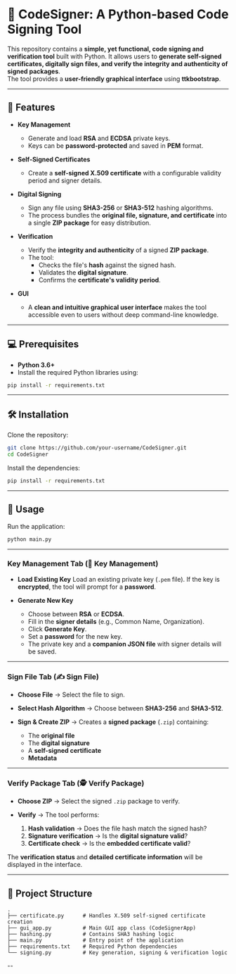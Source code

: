 # 🔐 CodeSigner: A Python-based Code Signing Tool

This repository contains a **simple, yet functional, code signing and verification tool** built with Python. It allows users to **generate self-signed certificates, digitally sign files, and verify the integrity and authenticity of signed packages**.  
The tool provides a **user-friendly graphical interface** using **ttkbootstrap**.

---

## 🌟 Features

- **Key Management**  
  - Generate and load **RSA** and **ECDSA** private keys.  
  - Keys can be **password-protected** and saved in **PEM** format.

- **Self-Signed Certificates**  
  - Create a **self-signed X.509 certificate** with a configurable validity period and signer details.

- **Digital Signing**  
  - Sign any file using **SHA3-256** or **SHA3-512** hashing algorithms.  
  - The process bundles the **original file, signature, and certificate** into a single **ZIP package** for easy distribution.

- **Verification**  
  - Verify the **integrity and authenticity** of a signed **ZIP package**.  
  - The tool:
    - Checks the file's **hash** against the signed hash.
    - Validates the **digital signature**.
    - Confirms the **certificate's validity period**.

- **GUI**  
  - A **clean and intuitive graphical user interface** makes the tool accessible even to users without deep command-line knowledge.

---

## 💻 Prerequisites

- **Python 3.6+**
- Install the required Python libraries using:

```bash
pip install -r requirements.txt
````

---

## 🛠️ Installation

Clone the repository:

```bash
git clone https://github.com/your-username/CodeSigner.git
cd CodeSigner
```

Install the dependencies:

```bash
pip install -r requirements.txt
```

---

## 🚀 Usage

Run the application:

```bash
python main.py
```

---

### **Key Management Tab** (🔑 **Key Management**)

* **Load Existing Key**
  Load an existing private key (`.pem` file).
  If the key is **encrypted**, the tool will prompt for a **password**.
* **Generate New Key**

  * Choose between **RSA** or **ECDSA**.
  * Fill in the **signer details** (e.g., Common Name, Organization).
  * Click **Generate Key**.
  * Set a **password** for the new key.
  * The private key and a **companion JSON file** with signer details will be saved.

---

### **Sign File Tab** (✍️ **Sign File**)

* **Choose File** → Select the file to sign.
* **Select Hash Algorithm** → Choose between **SHA3-256** and **SHA3-512**.
* **Sign & Create ZIP** →
  Creates a **signed package** (`.zip`) containing:

  * The **original file**
  * The **digital signature**
  * A **self-signed certificate**
  * **Metadata**

---

### **Verify Package Tab** (🕵️ **Verify Package**)

* **Choose ZIP** → Select the signed `.zip` package to verify.
* **Verify** → The tool performs:

  1. **Hash validation** → Does the file hash match the signed hash?
  2. **Signature verification** → Is the **digital signature valid**?
  3. **Certificate check** → Is the **embedded certificate valid**?

The **verification status** and **detailed certificate information** will be displayed in the interface.

---

## 📂 Project Structure

```
.
├── certificate.py      # Handles X.509 self-signed certificate creation
├── gui_app.py          # Main GUI app class (CodeSignerApp)
├── hashing.py          # Contains SHA3 hashing logic
├── main.py             # Entry point of the application
├── requirements.txt    # Required Python dependencies
└── signing.py          # Key generation, signing & verification logic
```

--

